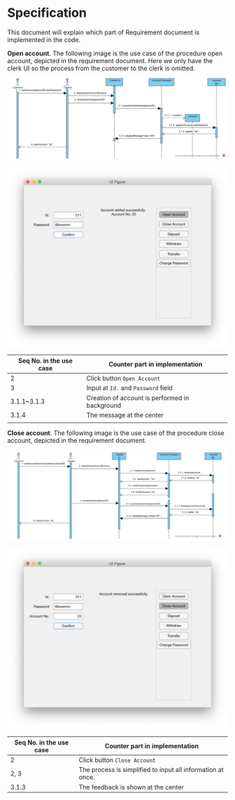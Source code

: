 

# Specification

This document will explain which part of Requirement document is implemented in the code.





**Open account**. The following image is the use case of the procedure open account, depicted in the requirement document. Here we only have the clerk UI so the process from the customer to the clerk is omitted.



![image-20190513203326351](assets/image-20190513203326351.png)

![image-20190513201400583](assets/image-20190513201400583.png)

| Seq No. in the use case | Counter part in implementation                 |
| ----------------------- | ---------------------------------------------- |
| 2                       | Click button `Open Account`                    |
| 3                       | Input at `Id.` and `Password` field            |
| 3.1.1~3.1.3             | Creation of account is performed in background |
| 3.1.4                   | The message at the center                      |
|                         |                                                |

**Close account**. The following image is the use case of the procedure close account, depicted in the requirement document. 

![image-20190513204336192](assets/image-20190513204336192.png)

![image-20190513201413946](assets/image-20190513201413946.png)

| Seq No. in the use case | Counter part in implementation                              |
| ----------------------- | ----------------------------------------------------------- |
| 2                       | Click button `Close Account`                                |
| 2, 3                    | The process is simplified to input all information at once. |
| 3.1.3                   | The feedback is shown at the center                         |

